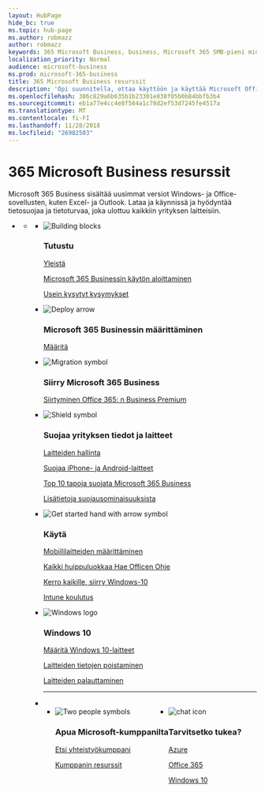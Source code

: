 ```yaml
---
layout: HubPage
hide_bc: true
ms.topic: hub-page
ms.author: robmazz
author: robmazz
keywords: 365 Microsoft Business, business, Microsoft 365 SMB-pieni midsize business, Microsoft 365 liiketoiminnassa käytettäviin asiakirjoihin, asiakirjoja, asiakirjat, tekniset tiedot
localization_priority: Normal
audience: microsoft-business
ms.prod: microsoft-365-business
title: 365 Microsoft Business resurssit
description: 'Opi suunnitella, ottaa käyttöön ja käyttää Microsoft Office 365: ssä, Windows 10 ja Enterprise Mobility + Security yhdessä yrityksesi integroidun ja turvallinen infrastruktuuri, joka mahdollistaa tehostaminen ja vapauttaa luovuutta.'
ms.openlocfilehash: 386c829a6b635b1b23301e838f05b0b84bbfb3b4
ms.sourcegitcommit: eb1a77e4cc4e8f564a1c78d2ef53d7245fe4517a
ms.translationtype: MT
ms.contentlocale: fi-FI
ms.lasthandoff: 11/28/2018
ms.locfileid: "26982503"
---
```

<div id="main" class="v2">
    <div class="container">
        <h1>365 Microsoft Business resurssit</h1>
        <P>Microsoft 365 Business sisältää uusimmat versiot Windows- ja Office-sovellusten, kuten Excel- ja Outlook. Lataa ja käynnissä ja hyödyntää tietosuojaa ja tietoturvaa, joka ulottuu kaikkiin yrityksen laitteisiin.</p>
        <P></p>
        <ul class="pivots">
            <li>
                <a href="#home"></a>
                <ul id="home">
                    <li>
                        <a href="#home-all"></a>
                        <ul id="home-all" class="cardsF">
                            <li>
                                <div class="cardSize">
                                    <div class="cardPadding">
                                        <div class="card">
                                            <div class="cardImageOuter">
                                                <div class="cardImage">
                                                    <img src="https://docs.microsoft.com/office/media/icons/blocks-blue.svg" alt="Building blocks" />
                                                </div>
                                            </div>
                                            <div class="cardText">
                                                <h3>Tutustu</h3>
                                                <P><a href="https://support.office.com/article/what-is-microsoft-365-business-901e2522-c2cf-4b8c-894e-f482cda3347a" target="_blank">Yleistä</a></p>
                                                <P><a href="microsoft-365-business-overview.md" target="_blank">Microsoft 365 Businessin käytön aloittaminen</a></p> <P><a href="https://docs.microsoft.com/microsoft-365/business/support/microsoft-365-business-faqs" target="_blank">Usein kysytyt kysymykset</a></p>
                                            </div>
                                        </div>
                                    </div>
                                </div>
                            </li>
                            <li>
                                <div class="cardSize">
                                    <div class="cardPadding">
                                        <div class="card">
                                            <div class="cardImageOuter">
                                                <div class="cardImage">
                                                    <img src="https://docs.microsoft.com/office/media/icons/deploy-blue.svg" alt="Deploy arrow" />
                                                </div>
                                            </div>
                                            <div class="cardText">
                                                <h3>Microsoft 365 Businessin määrittäminen</h3>
                                                <P><a href="set-up.md" target="_blank">Määritä</a></p>
                                            </div>
                                        </div>
                                    </div>
                                </div>
                            </li>
                            <li>
                                <div class="cardSize">
                                    <div class="cardPadding">
                                        <div class="card">
                                            <div class="cardImageOuter">
                                                <div class="cardImage">
                                                    <img src="https://docs.microsoft.com/office/media/icons/migration-blue.svg" alt="Migration symbol" />
                                                </div>
                                            </div>
                                            <div class="cardText">
                                                <h3>Siirry Microsoft 365 Business</h3>
                                                <P><a href="migrate-to-microsoft-365-business.md" target="_blank">Siirtyminen Office 365: n Business Premium</a></p>
                                            </div>
                                        </div>
                                    </div>
                                </div>
                            </li> 
                            <li>
                                <div class="cardSize">
                                    <div class="cardPadding">
                                        <div class="card">
                                            <div class="cardImageOuter">
                                                <div class="cardImage">
                                                    <img src="https://docs.microsoft.com/office/media/icons/security-blue.svg" alt="Shield symbol" />
                                                </div>
                                            </div>
                                            <div class="cardText">
                                                <h3>Suojaa yrityksen tiedot ja laitteet</h3>
                                                <P><a href="manage.md" target="_blank">Laitteiden hallinta</a></p> <P><a href="app-protection-settings-for-android-and-ios.md" target="_blank">Suojaa iPhone- ja Android-laitteet</a></p>
                                                 <P><a href="https://support.office.com/article/top-10-ways-to-secure-office-365-and-microsoft-365-business-plans-from-cyber-threats-de2da300-dbb6-4725-bb12-b85a9d296e75" target="_blank">Top 10 tapoja suojata Microsoft 365 Business</a></p>
                                                <P><a href="security-features.md" target="_blank">Lisätietoja suojausominaisuuksista</a></p>
                                                </div>
                                        </div>
                                    </div>
                                </div>
                            </li>
                            <li>
                                <div class="cardSize">
                                    <div class="cardPadding">
                                        <div class="card">
                                            <div class="cardImageOuter">
                                                <div class="cardImage">
                                                    <img src="https://docs.microsoft.com/office/media/icons/get-started-blue.svg" alt="Get started hand with arrow symbol" />
                                                </div>
                                            </div>
                                            <div class="cardText">
                                                <h3>Käytä </h3>
                                                <P><a href="set-up-mobile-devices.md" target="_blank">Mobiililaitteiden määrittäminen</a></p>
                                                <P><a href="https://support.office.com/office-training-center" target="_blank">Kaikki huippuluokkaa Hae Officen Ohje</a></p>
                                                <P><a href="https://www.microsoft.com/itpro/windows-10/end-user-readiness" target="_blank">Kerro kaikille, siirry Windows-10</a></p>
                                                <P><a href="https://docs.microsoft.com/intune-user-help/use-managed-devices-to-get-work-done" target="_blank">Intune koulutus</a></p>
                                            </div>
                                        </div>
                                    </div>
                                </div>
                            </li>
                            <li>
                                <div class="cardSize">
                                    <div class="cardPadding">
                                        <div class="card">
                                            <div class="cardImageOuter">
                                                <div class="cardImage">
                                                    <img src="https://docs.microsoft.com/media/logos/logo_Windows.svg" alt="Windows logo" />
                                                </div>
                                            </div>
                                            <div class="cardText">
                                                <h3>Windows 10</h3>
                                                <P><a href="set-up-windows-devices.md" target="_blank">Määritä Windows 10-laitteet</a></p>
                                                <P><a href="remove-company-data.md" target="_blank">Laitteiden tietojen poistaminen</a></p>
                                                <P><a href="reset-devices-to-factory-settings.md" target="_blank">Laitteiden palauttaminen</a></p>
                                            </div>
                                        </div>
                                    </div>
                                </div>
                            </li>
                                <li class="fullSpan">
                                  <hr />
                                  <br>
                                  <ul class="cardsF panelContent singlePanelContent" style="display:flex!important;">
                                    <li>
                                    <div class="cardSize">
                                        <div class="cardPadding">
                                            <div class="card">
                                                <div class="cardImageOuter">
                                                    <div class="cardImage">
                                                        <img src="https://docs.microsoft.com/office/media/icons/users-people.svg" alt="Two people symbols" />
                                                    </div>
                                                </div>
                                                <div class="cardText">
                                                    <h3>Apua Microsoft-kumppanilta</h3>
                                                    <P><a href="https://www.microsoft.com/solution-providers/search" target="_blank">Etsi yhteistyökumppani</a></p>
                                                    <P><a href="https://www.microsoft.com/microsoft-365/partners/business" target="_blank">Kumppanin resurssit</a></p>
                                                </div>
                                            </div>
                                        </div>
                                    </div>
                                </li> 
                                <li>
                                    <div class="cardSize">
                                        <div class="cardPadding">
                                            <div class="card">
                                                <div class="cardImageOuter">
                                                    <div class="cardImage">
                                                        <img src="https://docs.microsoft.com/office/media/icons/chat.svg" alt="chat icon" />
                                                    </div>
                                                </div>
                                                <div class="cardText">
                                                    <h3>Tarvitsetko tukea?</h3>
                                                     <P><a href="https://azure.microsoft.com/support/options/" target="_blank">Azure</a></p>
                                                     <P><a href="https://support.office.com/article/Contact-support-for-business-products-Admin-Help-32a17ca7-6fa0-4870-8a8d-e25ba4ccfd4b" target="_blank">Office 365</a></p>
                                                     <P><a href="http://support.microsoft.com/products/windows" target="_blank">Windows 10</a></p>
                                                </div>
                                            </div>
                                        </div>
                                    </div>
                                </li>
                            </li>
                        </ul>
                    </li>
                </ul>
            </li>
        </ul>
    </div>
</div>